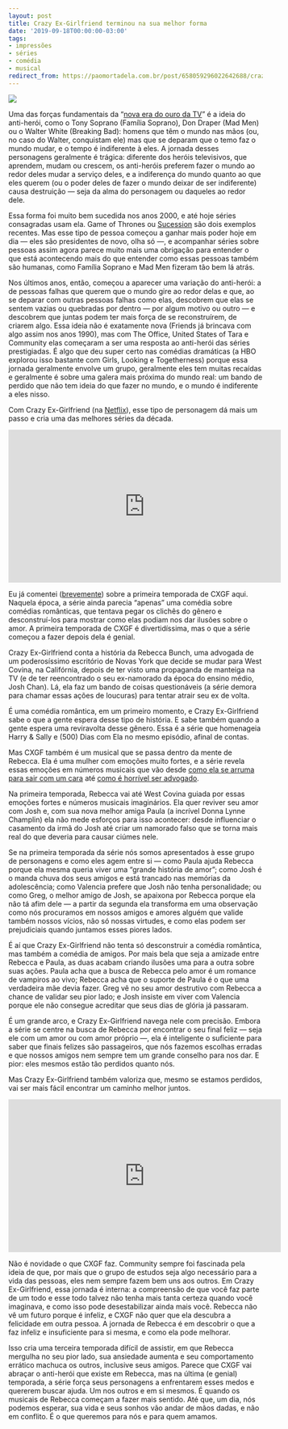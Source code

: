 ```yaml
---
layout: post
title: Crazy Ex-Girlfriend terminou na sua melhor forma
date: '2019-09-18T00:00:00-03:00'
tags:
- impressões
- séries
- comédia
- musical
redirect_from: https://paomortadela.com.br/post/658059296022642688/crazy-ex-girlfriend-terminou-na-sua-melhor-forma
---
```

![](https://64.media.tumblr.com/d404eaf21c528cc611a24af1a2389ac6/069fda01533cbc09-1e/s540x810/f3e2ef5aaaf6881c383e08d1ede024427aea6760.png)

Uma das forças fundamentais da “[nova era do ouro da TV](https://en.wikipedia.org/wiki/Golden_Age_of_Television_(2000s%E2%80%93present))” é a ideia do anti-herói, como o Tony Soprano (Família Soprano), Don Draper (Mad Men) ou o Walter White (Breaking Bad): homens que têm o mundo nas mãos (ou, no caso do Walter, conquistam ele) mas que se deparam que o temo faz o mundo mudar, e o tempo é indiferente à eles. A jornada desses personagens geralmente é trágica: diferente dos heróis televisivos, que aprendem, mudam ou crescem, os anti-heróis preferem fazer o mundo ao redor deles mudar a serviço deles, e a indiferença do mundo quanto ao que eles querem (ou o poder deles de fazer o mundo deixar de ser indiferente) causa destruição — seja da alma do personagem ou daqueles ao redor dele.

Essa forma foi muito bem sucedida nos anos 2000, e até hoje séries consagradas usam ela. Game of Thrones ou [Sucession](https://paomortadela.com.br/2019/08/succession/) são dois exemplos recentes. Mas esse tipo de pessoa começou a ganhar mais poder hoje em dia — eles são presidentes de novo, olha só —, e acompanhar séries sobre pessoas assim agora parece muito mais uma obrigação para entender o que está acontecendo mais do que entender como essas pessoas também são humanas, como Família Soprano e Mad Men fizeram tão bem lá atrás.

Nos últimos anos, então, começou a aparecer uma variação do anti-herói: a de pessoas falhas que querem que o mundo gire ao redor delas e que, ao se deparar com outras pessoas falhas como elas, descobrem que elas se sentem vazias ou quebradas por dentro — por algum motivo ou outro — e descobrem que juntas podem ter mais força de se reconstruírem, de criarem algo. Essa ideia não é exatamente nova (Friends já brincava com algo assim nos anos 1990), mas com The Office, United States of Tara e Community elas começaram a ser uma resposta ao anti-herói das séries prestigiadas. É algo que deu super certo nas comédias dramáticas (a HBO explorou isso bastante com Girls, Looking e Togetherness) porque essa jornada geralmente envolve um grupo, geralmente eles tem muitas recaídas e geralmente é sobre uma galera mais próxima do mundo real: um bando de perdido que não tem ideia do que fazer no mundo, e o mundo é indiferente a eles nisso.

Com Crazy Ex-Girlfriend (na [Netflix](https://www.netflix.com/title/80066227)), esse tipo de personagem dá mais um passo e cria uma das melhores séries da década.

<iframe id="youtube_iframe" src="https://www.youtube.com/embed/RUYhukcMgEo?feature=oembed&amp;enablejsapi=1&amp;origin=https://safe.txmblr.com&amp;wmode=opaque" allow="accelerometer; autoplay; clipboard-write; encrypted-media; gyroscope; picture-in-picture" allowfullscreen="" width="540" height="303" frameborder="0"></iframe>

Eu já comentei ([brevemente](https://paomortadela.com.br/post/658041091711467520/)) sobre a primeira temporada de CXGF aqui. Naquela época, a série ainda parecia “apenas” uma comédia sobre comédias românticas, que tentava pegar os clichês do gênero e desconstruí-los para mostrar como elas podiam nos dar ilusões sobre o amor. A primeira temporada de CXGF é divertidíssima, mas o que a série começou a fazer depois dela é genial.

Crazy Ex-Girlfriend conta a história da Rebecca Bunch, uma advogada de um poderosíssimo escritório de Novas York que decide se mudar para West Covina, na Califórnia, depois de ter visto uma propaganda de manteiga na TV (e de ter reencontrado o seu ex-namorado da época do ensino médio, Josh Chan). Lá, ela faz um bando de coisas questionáveis (a série demora para chamar essas ações de loucuras) para tentar atrair seu ex de volta.

É uma comédia romântica, em um primeiro momento, e Crazy Ex-Girlfriend sabe o que a gente espera desse tipo de história. E sabe também quando a gente espera uma reviravolta desse gênero. Essa é a série que homenageia Harry & Sally e (500) Dias com Ela no mesmo episódio, afinal de contas.

Mas CXGF também é um musical que se passa dentro da mente de Rebecca. Ela é uma mulher com emoções muito fortes, e a série revela essas emoções em números musicais que vão desde [como ela se arruma para sair com um cara](https://www.youtube-nocookie.com/watch?v=ky-BYK-f154) até [como é horrível ser advogado](https://youtu.be/Xs-UEqJ85KE).

Na primeira temporada, Rebecca vai até West Covina guiada por essas emoções fortes e números musicais imaginários. Ela quer reviver seu amor com Josh e, com sua nova melhor amiga Paula (a incrível Donna Lynne Champlin) ela não mede esforços para isso acontecer: desde influenciar o casamento da irmã do Josh até criar um namorado falso que se torna mais real do que deveria para causar ciúmes nele.

Se na primeira temporada da série nós somos apresentados à esse grupo de personagens e como eles agem entre si — como Paula ajuda Rebecca porque ela mesma queria viver uma “grande história de amor”; como Josh é o manda chuva dos seus amigos e está trancado nas memórias da adolescência; como Valencia prefere que Josh não tenha personalidade; ou como Greg, o melhor amigo de Josh, se apaixona por Rebecca porque ela não tá afim dele — a partir da segunda ela transforma em uma observação como nós procuramos em nossos amigos e amores alguém que valide também nossos vícios, não só nossas virtudes, e como elas podem ser prejudiciais quando juntamos esses piores lados.

É aí que Crazy Ex-Girlfriend não tenta só desconstruir a comédia romântica, mas também a comédia de amigos. Por mais bela que seja a amizade entre Rebecca e Paula, as duas acabam criando ilusões uma para a outra sobre suas ações. Paula acha que a busca de Rebecca pelo amor é um romance de vampiros ao vivo; Rebecca acha que o suporte de Paula é o que uma verdadeira mãe devia fazer. Greg vê no seu amor destrutivo com Rebecca a chance de validar seu pior lado; e Josh insiste em viver com Valencia porque ele não consegue acreditar que seus dias de glória já passaram.

É um grande arco, e Crazy Ex-Girlfriend navega nele com precisão. Embora a série se centre na busca de Rebecca por encontrar o seu final feliz — seja ele com um amor ou com amor próprio —, ela é inteligente o suficiente para saber que finais felizes são passageiros, que nós fazemos escolhas erradas e que nossos amigos nem sempre tem um grande conselho para nos dar. E pior: eles mesmos estão tão perdidos quanto nós.

Mas Crazy Ex-Girlfriend também valoriza que, mesmo se estamos perdidos, vai ser mais fácil encontrar um caminho melhor juntos.

<iframe id="youtube_iframe" src="https://www.youtube.com/embed/OG6HZMMDEYA?feature=oembed&amp;enablejsapi=1&amp;origin=https://safe.txmblr.com&amp;wmode=opaque" allow="accelerometer; autoplay; clipboard-write; encrypted-media; gyroscope; picture-in-picture" allowfullscreen="" width="540" height="303" frameborder="0"></iframe>

Não é novidade o que CXGF faz. Community sempre foi fascinada pela ideia de que, por mais que o grupo de estudos seja algo necessário para a vida das pessoas, eles nem sempre fazem bem uns aos outros. Em Crazy Ex-Girlfriend, essa jornada é interna: a compreensão de que você faz parte de um todo e esse todo talvez não tenha mais tanta certeza quando você imaginava, e como isso pode desestabilizar ainda mais você. Rebecca não vê um futuro porque é infeliz, e CXGF não quer que ela descubra a felicidade em outra pessoa. A jornada de Rebecca é em descobrir o que a faz infeliz e insuficiente para si mesma, e como ela pode melhorar.

Isso cria uma terceira temporada difícil de assistir, em que Rebecca mergulha no seu pior lado, sua ansiedade aumenta e seu comportamento errático machuca os outros, inclusive seus amigos. Parece que CXGF vai abraçar o anti-herói que existe em Rebecca, mas na última (e genial) temporada, a série força seus personagens a enfrentarem esses medos e quererem buscar ajuda. Um nos outros e em si mesmos. É quando os musicais de Rebecca começam a fazer mais sentido. Até que, um dia, nós podemos esperar, sua vida e seus sonhos vão andar de mãos dadas, e não em conflito. É o que queremos para nós e para quem amamos.

